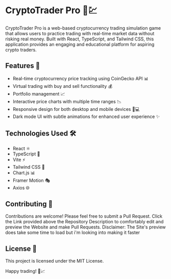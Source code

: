 # CryptoTrader Pro 🚀💹

CryptoTrader Pro is a web-based cryptocurrency trading simulation game that allows users to practice trading with real-time market data without risking real money. Built with React, TypeScript, and Tailwind CSS, this application provides an engaging and educational platform for aspiring crypto traders.

## Features 🌟

- Real-time cryptocurrency price tracking using CoinGecko API 📊
- Virtual trading with buy and sell functionality 💰
- Portfolio management 📈
- Interactive price charts with multiple time ranges 📉
- Responsive design for both desktop and mobile devices 📱💻
- Dark mode UI with subtle animations for enhanced user experience ✨


## Technologies Used 🛠️

- React ⚛️
- TypeScript 📘
- Vite ⚡
- Tailwind CSS 🎨
- Chart.js 📊
- Framer Motion 🎭
- Axios 🌐

## Contributing 🤝

Contributions are welcome! Please feel free to submit a Pull Request.
Click the Link provided above the Repository Description to comfortably edit and preview the Website and make Pull Requests.
Disclaimer: The Site's preview does take some time to load but i'm looking into making it faster

## License 📄

This project is licensed under the MIT License.

Happy trading! 🎉📈
